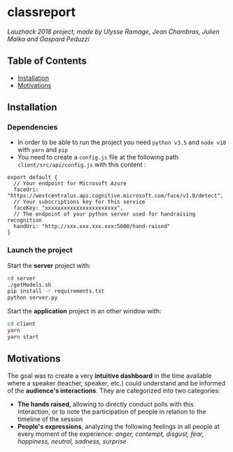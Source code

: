 # classreport
_Lauzhack 2018 project, made by Ulysse Ramage, Jean Chambras, Julien Malka and Gaspard Peduzzi_

## Table of Contents

- [Installation](#installation)
- [Motivations](#motivations)

## Installation

### Dependencies
*  In order to be able to run the project you need `python v3.5` and `node v10` with `yarn` and `pip`
* You need to create a `config.js` file at the following path `client/src/api/config.js` with this content :

```
export default {
  // Your endpoint for Microsoft Azure
  faceUri: "https://westcentralus.api.cognitive.microsoft.com/face/v1.0/detect",
  // Your subscriptions key for this service
  faceKey: "xxxxxxxxxxxxxxxxxxxxxxx",
  // The endpoint of your python server used for handraising recognition
  handUri: "http://xxx.xxx.xxx.xxx:5000/hand-raised"
}
```



### Launch the project

Start the __server__ project with:

```sh
cd server
./getModels.sh
pip install -r requirements.txt
python server.py
```

Start the __application__ project in an other window with:

```sh
cd client
yarn
yarn start
```



## Motivations
The goal was to create a very **intuitive dashboard** in the time available where a speaker (teacher, speaker, etc.) could understand and be informed of the **audience's interactions**. They are categorized into two categories:
- **The hands raised**, allowing to directly conduct polls with this interaction, or to note the participation of people in relation to the timeline of the session
- **People's expressions**, analyzing the following feelings in all people at every moment of the experience: _anger, contempt, disgust, fear, happiness, neutral, sadness, surprise_
